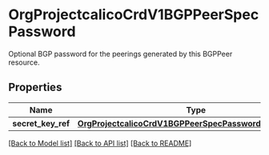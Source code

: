 # OrgProjectcalicoCrdV1BGPPeerSpecPassword

Optional BGP password for the peerings generated by this BGPPeer resource.
## Properties
Name | Type | Description | Notes
------------ | ------------- | ------------- | -------------
**secret_key_ref** | [**OrgProjectcalicoCrdV1BGPPeerSpecPasswordSecretKeyRef**](OrgProjectcalicoCrdV1BGPPeerSpecPasswordSecretKeyRef.md) |  | [optional] 

[[Back to Model list]](../README.md#documentation-for-models) [[Back to API list]](../README.md#documentation-for-api-endpoints) [[Back to README]](../README.md)


